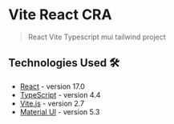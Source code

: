 # Vite React CRA

> React Vite Typescript mui tailwind project

## Technologies Used 🛠

- [React](https://reactjs.org/) - version 17.0
- [TypeScript](https://www.typescriptlang.org/) - version 4.4
- [Vite.js](https://vitejs.dev/) - version 2.7
- [Material UI](https://mui.com/) - version 5.3
